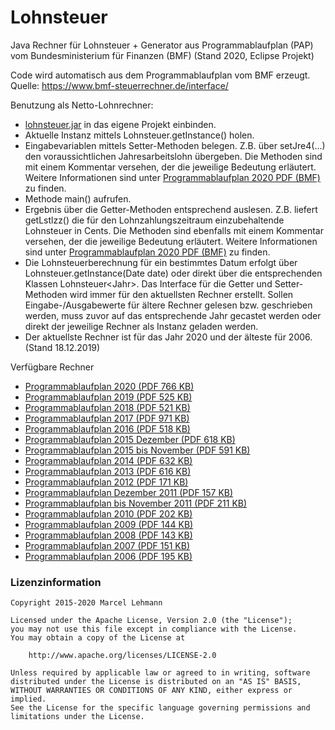 Lohnsteuer
==========

Java Rechner für Lohnsteuer + Generator aus Programmablaufplan (PAP) vom Bundesministerium für Finanzen (BMF)
(Stand 2020, Eclipse Projekt)

Code wird automatisch aus dem Programmablaufplan vom BMF erzeugt.<br>
Quelle: <a target="_blank" href="https://www.bmf-steuerrechner.de/interface/programmablauf.xhtml">https:/&#47;www.bmf-steuerrechner.de/interface/</a>

Benutzung als Netto-Lohnrechner: 

  - <a href="https://github.com/MarcelLehmann/Lohnsteuer/raw/master/LohnPapGenerator/lohnsteuer.jar">lohnsteuer.jar</a> in das eigene Projekt einbinden.
  - Aktuelle Instanz mittels Lohnsteuer.getInstance() holen.
  - Eingabevariablen mittels Setter-Methoden belegen. Z.B. über setJre4(...) den voraussichtlichen Jahresarbeitslohn übergeben. Die Methoden sind mit einem Kommentar versehen, der die jeweilige Bedeutung erläutert. Weitere Informationen sind unter <a target="_blank"  href="https://www.bundesfinanzministerium.de/Content/DE/Downloads/Steuern/Steuerarten/Lohnsteuer/Programmablaufplan/2019-11-11-PAP-2020-anlage-1.pdf?__blob=publicationFile&v=2">Programmablaufplan 2020 PDF (BMF)</a> zu finden.
  - Methode main() aufrufen.
  - Ergebnis über die Getter-Methoden entsprechend auslesen. Z.B. liefert getLstlzz() die für den Lohnzahlungszeitraum einzubehaltende Lohnsteuer in Cents. Die Methoden sind ebenfalls mit einem Kommentar versehen, der die jeweilige Bedeutung erläutert. Weitere Informationen sind unter <a target="_blank"  href="https://www.bundesfinanzministerium.de/Content/DE/Downloads/Steuern/Steuerarten/Lohnsteuer/Programmablaufplan/2019-11-11-PAP-2020-anlage-1.pdf?__blob=publicationFile&v=2">Programmablaufplan 2020 PDF (BMF)</a> zu finden.
  - Die Lohnsteuerberechnung für ein bestimmtes Datum erfolgt über Lohnsteuer.getInstance(Date date) oder direkt über die entsprechenden Klassen Lohnsteuer&lt;Jahr&gt;. Das Interface für die Getter und Setter-Methoden wird immer für den aktuellsten Rechner erstellt. Sollen Eingabe-/Ausgabewerte für ältere Rechner gelesen bzw. geschrieben werden, muss zuvor auf das entsprechende Jahr gecastet werden oder direkt der jeweilige Rechner als Instanz geladen werden. 
  - Der aktuellste Rechner ist für das Jahr 2020 und der älteste für 2006. (Stand 18.12.2019)

Verfügbare Rechner

 - <a target="_blank" href="https://www.bundesfinanzministerium.de/Content/DE/Downloads/Steuern/Steuerarten/Lohnsteuer/Programmablaufplan/2019-11-11-PAP-2020-anlage-1.pdf?__blob=publicationFile&v=2">Programmablaufplan 2020 (PDF 766 KB)</a> 
 - <a target="_blank" href="https://www.bundesfinanzministerium.de/Content/DE/Downloads/Steuern/Steuerarten/Lohnsteuer/Programmablaufplan/2018-11-12-PAP-2019-anlage-1.pdf?__blob=publicationFile&v=1">Programmablaufplan 2019 (PDF 525 KB)</a> 
 - <a target="_blank" href="https://www.bundesfinanzministerium.de/Content/DE/Downloads/Steuern/Steuerarten/Lohnsteuer/Programmablaufplan/2017-11-23-PAP-2018-anlage-1-geaendert.pdf?__blob=publicationFile&v=1">Programmablaufplan 2018 (PDF 521 KB)</a> 
 - <a target="_blank" href="http://www.bundesfinanzministerium.de/Content/DE/Downloads/Steuern/Steuerarten/Lohnsteuer/Programmablaufplan/2016-11-11-PAP-2017.pdf?__blob=publicationFile&v=3">Programmablaufplan 2017 (PDF 971 KB)</a> 
 - <a target="_blank" href="http://www.bundesfinanzministerium.de/Content/DE/Downloads/Steuern/Steuerarten/Lohnsteuer/Programmablaufplan/2015-11-16-PAP-2016-anlage-1.pdf?__blob=publicationFile&v=3">Programmablaufplan 2016 (PDF 518 KB)</a> 
 - <a target="_blank" href="http://www.bundesfinanzministerium.de/Content/DE/Downloads/Steuern/Steuerarten/Lohnsteuer/Programmablaufplan/2015-09-08-PAP-dezember-2015-anlage-1.pdf?__blob=publicationFile&v=3">Programmablaufplan 2015 Dezember (PDF 618 KB)</a> 
 - <a target="_blank" href="http://www.bundesfinanzministerium.de/Content/DE/Downloads/Steuern/Steuerarten/Lohnsteuer/Programmablaufplan/2014-11-26-PAP-2015-anlage-1.pdf?__blob=publicationFile&v=3">Programmablaufplan 2015 bis November (PDF 591 KB)</a> 
 - <a target="_blank" href="http://www.bundesfinanzministerium.de/Content/DE/Downloads/Steuern/Steuerarten/Lohnsteuer/Programmablaufplan/2013-12-03-entwuerfe-PAP-2014-anlage-1.pdf?__blob=publicationFile&v=3">Programmablaufplan 2014 (PDF 632 KB)</a> 
 - <a target="_blank" href="http://www.bundesfinanzministerium.de/Content/DE/Downloads/Steuern/Steuerarten/Lohnsteuer/Programmablaufplan/2013-02-20-PAP-2013_geaendert.pdf?__blob=publicationFile&v=5">Programmablaufplan 2013 (PDF 616 KB)</a> 
 - <a target="_blank" href="http://www.bundesfinanzministerium.de/Content/DE/Downloads/Steuern/Steuerarten/Lohnsteuer/Programmablaufplan/004_b_PAP_2012.pdf?__blob=publicationFile&v=3">Programmablaufplan 2012 (PDF 171 KB)</a> 
 - <a target="_blank" href="http://www.bundesfinanzministerium.de/Content/DE/Downloads/Steuern/Steuerarten/Lohnsteuer/Programmablaufplan/003_b_PAP_Dez_2011.pdf?__blob=publicationFile&v=3">Programmablaufplan Dezember 2011 (PDF 157 KB)</a> 
 - <a target="_blank" href="http://www.bundesfinanzministerium.de/Content/DE/Downloads/Steuern/Steuerarten/Lohnsteuer/Programmablaufplan/002_a_PAP_2011_maschinell.pdf?__blob=publicationFile&v=3">Programmablaufplan bis November 2011 (PDF 211 KB)</a> 
 - <a target="_blank" href="http://www.bundesfinanzministerium.de/Content/DE/Downloads/Steuern/Steuerarten/Lohnsteuer/Programmablaufplan/005_c_PAP_2010_Austausch.pdf?__blob=publicationFile&v=3">Programmablaufplan 2010 (PDF 202 KB)</a> 
 - <a target="_blank" href="http://www.bundesfinanzministerium.de/Content/DE/Downloads/Steuern/Steuerarten/Lohnsteuer/Programmablaufplan/012_PAP_2009_a.pdf?__blob=publicationFile&v=3">Programmablaufplan 2009 (PDF 144 KB)</a> 
 - <a target="_blank" href="http://www.bundesfinanzministerium.de/Content/DE/Downloads/Steuern/Steuerarten/Lohnsteuer/Programmablaufplan/011_PAP_2008_a.pdf?__blob=publicationFile&v=3">Programmablaufplan 2008 (PDF 143 KB)</a>
 - <a target="_blank" href="http://www.bundesfinanzministerium.de/Content/DE/Downloads/Steuern/Steuerarten/Lohnsteuer/Programmablaufplan/010_PAP_2007_a.pdf?__blob=publicationFile&v=3">Programmablaufplan 2007 (PDF 151 KB)</a>
 - <a target="_blank" href="http://www.bundesfinanzministerium.de/Content/DE/Downloads/Steuern/Steuerarten/Lohnsteuer/Programmablaufplan/006_PAP_2006_a.pdf?__blob=publicationFile&v=3">Programmablaufplan 2006 (PDF 195 KB)</a>

<h3>Lizenzinformation</h3>

    Copyright 2015-2020 Marcel Lehmann
    
    Licensed under the Apache License, Version 2.0 (the "License");
    you may not use this file except in compliance with the License.
    You may obtain a copy of the License at
    
        http://www.apache.org/licenses/LICENSE-2.0
    
    Unless required by applicable law or agreed to in writing, software
    distributed under the License is distributed on an "AS IS" BASIS,
    WITHOUT WARRANTIES OR CONDITIONS OF ANY KIND, either express or implied.
    See the License for the specific language governing permissions and
    limitations under the License.
